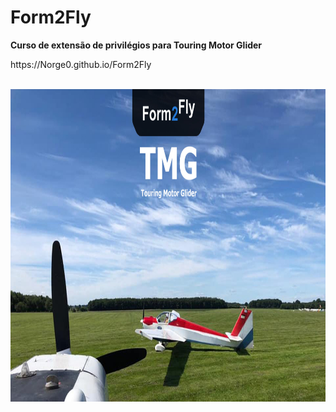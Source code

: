 # Form2Fly
<B>Curso de extensão de privilégios para Touring Motor Glider</B><br>
<p></p>
https://Norge0.github.io/Form2Fly
<p></p>
<br>
<img src="img/fundo-fb2.jpg" alt="image" width="" height="500">
